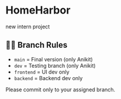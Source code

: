 # HomeHarbor
new intern project



## 🧑‍💻 Branch Rules

- `main` = Final version (only Anikit)
- `dev` = Testing branch (only Anikit)
- `frontend` = UI dev only
- `backend` = Backend dev only

Please commit only to your assigned branch.

